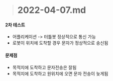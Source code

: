 ># 2022-04-07.md

#### 2차 테스트
* 어플리케이션 -> 터틀봇 정상적으로 통신 가능
* 로봇이 위치에 도착할 경우 문자가 정상적으로 송신됨

#### 문제점
* 목적지에 도착하고 문자전송은 잘됨
* 목적지에 도착하고 원위치에 오면 문자 전송이 늦게됨
